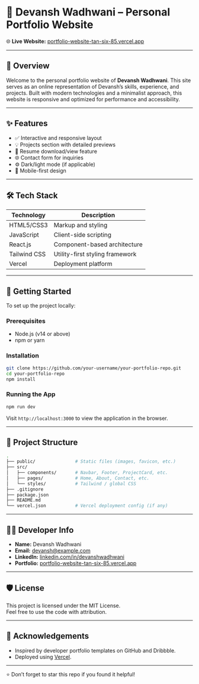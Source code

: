 
# 💼 Devansh Wadhwani – Personal Portfolio Website


🌐 **Live Website:** [portfolio-website-tan-six-85.vercel.app](https://portfolio-website-tan-six-85.vercel.app)

---

## 📌 Overview

Welcome to the personal portfolio website of **Devansh Wadhwani**. This site serves as an online representation of Devansh’s skills, experience, and projects. Built with modern technologies and a minimalist approach, this website is responsive and optimized for performance and accessibility.

---

## ✨ Features

- ✅ Interactive and responsive layout
- 💡 Projects section with detailed previews
- 📄 Resume download/view feature
- 🌐 Contact form for inquiries
- ⚙️ Dark/light mode (if applicable)
- 📱 Mobile-first design

---

## 🛠 Tech Stack

| Technology     | Description                      |
|----------------|----------------------------------|
| HTML5/CSS3     | Markup and styling               |
| JavaScript     | Client-side scripting            |
| React.js       | Component-based architecture     |
| Tailwind CSS   | Utility-first styling framework  |
| Vercel         | Deployment platform              |

---

## 🚀 Getting Started

To set up the project locally:

### Prerequisites

- Node.js (v14 or above)
- npm or yarn

### Installation

```bash
git clone https://github.com/your-username/your-portfolio-repo.git
cd your-portfolio-repo
npm install
```

### Running the App

```bash
npm run dev
```

Visit `http://localhost:3000` to view the application in the browser.

---

## 📂 Project Structure

```bash
.
├── public/               # Static files (images, favicon, etc.)
├── src/
│   ├── components/       # Navbar, Footer, ProjectCard, etc.
│   ├── pages/            # Home, About, Contact, etc.
│   └── styles/           # Tailwind / global CSS
├── .gitignore
├── package.json
├── README.md
└── vercel.json           # Vercel deployment config (if any)
```

---

## 🧑‍💻 Developer Info

- **Name:** Devansh Wadhwani  
- **Email:** [devansh@example.com](mailto:devansh@example.com) <!-- Replace this -->
- **LinkedIn:** [linkedin.com/in/devanshwadhwani](https://linkedin.com/in/devanshwadhwani)
- **Portfolio:** [portfolio-website-tan-six-85.vercel.app](https://portfolio-website-tan-six-85.vercel.app)

---

## 🛡️ License

This project is licensed under the MIT License.  
Feel free to use the code with attribution.

---

## 🙏 Acknowledgements

- Inspired by developer portfolio templates on GitHub and Dribbble.
- Deployed using [Vercel](https://vercel.com).

---

⭐️ Don’t forget to star this repo if you found it helpful!
